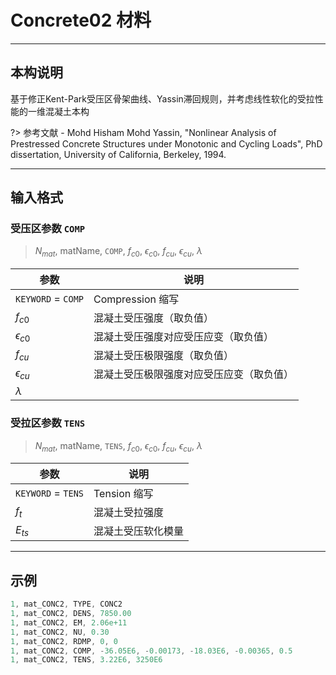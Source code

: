 # Concrete02 材料

---

## 本构说明

基于修正Kent-Park受压区骨架曲线、Yassin滞回规则，并考虑线性软化的受拉性能的一维混凝土本构

?> 参考文献 - Mohd Hisham Mohd Yassin, "Nonlinear Analysis of Prestressed Concrete Structures under Monotonic and Cycling Loads", PhD dissertation, University of California, Berkeley, 1994.

---

## 输入格式

### 受压区参数 `COMP`

> $N_{mat}$, matName, `COMP`, $f_{c0}$, $\epsilon_{c0}$, $f_{cu}$, $\epsilon_{cu}$, $\lambda$

| 参数               | 说明                                     |
| ------------------ | ---------------------------------------- |
| `KEYWORD` = `COMP` | Compression 缩写                         |
| $f_{c0}$           | 混凝土受压强度（取负值）                 |
| $\epsilon_{c0}$    | 混凝土受压强度对应受压应变（取负值）     |
| $f_{cu}$           | 混凝土受压极限强度（取负值）             |
| $\epsilon_{cu}$    | 混凝土受压极限强度对应受压应变（取负值） |
| $\lambda$          |                                          |

### 受拉区参数 `TENS`

> $N_{mat}$, matName, `TENS`, $f_{c0}$, $\epsilon_{c0}$, $f_{cu}$, $\epsilon_{cu}$, $\lambda$

| 参数               | 说明               |
| ------------------ | ------------------ |
| `KEYWORD` = `TENS` | Tension 缩写       |
| $f_{t}$            | 混凝土受拉强度     |
| $E_{ts}$           | 混凝土受压软化模量 |


---

## 示例

```c
1, mat_CONC2, TYPE, CONC2
1, mat_CONC2, DENS, 7850.00
1, mat_CONC2, EM, 2.06e+11
1, mat_CONC2, NU, 0.30
1, mat_CONC2, RDMP, 0, 0
1, mat_CONC2, COMP, -36.05E6, -0.00173, -18.03E6, -0.00365, 0.5
1, mat_CONC2, TENS, 3.22E6, 3250E6
```


